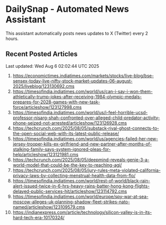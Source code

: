 # DailySnap - Automated News Assistant

This assistant automatically posts news updates to X (Twitter) every 2 hours.

## Recent Posted Articles

Last updated: Wed Aug  6 02:02:44 UTC 2025

1. https://economictimes.indiatimes.com/markets/stocks/live-blog/bse-sensex-today-live-nifty-stock-market-updates-06-august-2025/liveblog/123130692.cms
2. https://timesofindia.indiatimes.com/world/us/can-i-say-i-won-them-athletically-trump-jokes-after-receiving-1984-olympic-medals-prepares-for-2028-games-with-new-task-force/articleshow/123127998.cms
3. https://timesofindia.indiatimes.com/world/us/i-feel-horrible-ucsd-professor-nisarg-shah-confronted-over-alleged-child-predator-activity-phone-seized-not-arrested/articleshow/123126928.cms
4. https://techcrunch.com/2025/08/05/substack-rival-ghost-connects-to-the-open-social-web-with-its-latest-public-release/
5. https://timesofindia.indiatimes.com/world/us/agencies-failed-her-new-jersey-trooper-kills-ex-girlfriend-and-new-partner-after-months-of-stalking-family-says-system-ignored-pleas-for-help/articleshow/123121981.cms
6. https://techcrunch.com/2025/08/05/deepmind-reveals-genie-3-a-world-model-that-could-be-the-key-to-reaching-agi/
7. https://techcrunch.com/2025/08/05/jury-rules-meta-violated-california-privacy-laws-by-collecting-menstrual-health-data-from-flo/
8. https://timesofindia.indiatimes.com/world/rest-of-world/black-rain-alert-issued-twice-in-6-hrs-heavy-rains-batter-hong-kong-flights-delayed-public-services-hit/articleshow/123114792.cms
9. https://timesofindia.indiatimes.com/world/europe/spy-war-at-sea-moscow-alleges-uk-planning-shadow-fleet-strikes-nato-named/articleshow/123109579.cms
10. https://indianexpress.com/article/technology/silicon-valley-is-in-its-hard-tech-era-10170324/
